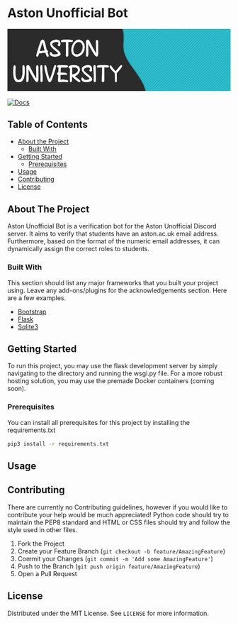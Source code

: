 # Aston Unofficial Bot

![Aston Unofficial Banner](https://github.com/Harry-Lees/Aston-Unofficial-Bot/blob/main/.github/banner.png)

[![Docs](https://readthedocs.org/projects/astonunofficialdocs/badge/?version=latest)](https://astonunofficialdocs.readthedocs.io/en/latest/?badge=latest)

## Table of Contents

* [About the Project](#about-the-project)
  * [Built With](#built-with)
* [Getting Started](#getting-started)
  * [Prerequisites](#prerequisites)
* [Usage](#usage)
* [Contributing](#contributing)
* [License](#license)

## About The Project

Aston Unofficial Bot is a verification bot for the Aston Unofficial Discord server. It aims to verify that students have an aston.ac.uk email address. Furthermore, based on the format of the numeric email addresses, it can dynamically assign the correct roles to students.

### Built With
This section should list any major frameworks that you built your project using. Leave any add-ons/plugins for the acknowledgements section. Here are a few examples.
* [Bootstrap](https://getbootstrap.com)
* [Flask](https://flask.palletsprojects.com/en/1.1.x/)
* [Sqlite3](https://www.sqlite.org/index.html)

## Getting Started

To run this project, you may use the flask development server by simply navigating to the directory and running the wsgi.py file. For a more robust hosting solution, you may use the premade Docker containers (coming soon).

### Prerequisites

You can install all prerequisites for this project by installing the requirements.txt

```sh
pip3 install -r requirements.txt
```

## Usage

## Contributing

There are currently no Contributing guidelines, however if you would like to contribute your help would be much appreciated! Python code should try to maintain the PEP8 standard and HTML or CSS files should try and follow the style used in other files.

1. Fork the Project
2. Create your Feature Branch (`git checkout -b feature/AmazingFeature`)
3. Commit your Changes (`git commit -m 'Add some AmazingFeature'`)
4. Push to the Branch (`git push origin feature/AmazingFeature`)
5. Open a Pull Request


<!-- LICENSE -->
## License

Distributed under the MIT License. See `LICENSE` for more information.
